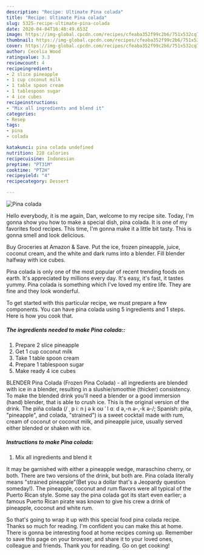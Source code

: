 ```yaml
---
description: "Recipe: Ultimate Pina colada"
title: "Recipe: Ultimate Pina colada"
slug: 5325-recipe-ultimate-pina-colada
date: 2020-04-04T16:48:49.653Z
image: https://img-global.cpcdn.com/recipes/cfeaba352f99c2b6/751x532cq70/pina-colada-recipe-main-photo.jpg
thumbnail: https://img-global.cpcdn.com/recipes/cfeaba352f99c2b6/751x532cq70/pina-colada-recipe-main-photo.jpg
cover: https://img-global.cpcdn.com/recipes/cfeaba352f99c2b6/751x532cq70/pina-colada-recipe-main-photo.jpg
author: Cecelia Wood
ratingvalue: 3.3
reviewcount: 4
recipeingredient:
- 2 slice pineapple
- 1 cup coconut milk
- 1 table spoon cream
- 1 tablespoon sugar
- 4 ice cubes
recipeinstructions:
- "Mix all ingredients and blend it"
categories:
- Resep
tags:
- pina
- colada

katakunci: pina colada undefined
nutrition: 228 calories
recipecuisine: Indonesian
preptime: "PT31M"
cooktime: "PT2H"
recipeyield: "4"
recipecategory: Dessert

---
```



![Pina colada](https://img-global.cpcdn.com/recipes/cfeaba352f99c2b6/751x532cq70/pina-colada-recipe-main-photo.jpg)

Hello everybody, it is me again, Dan, welcome to my recipe site. Today, I'm gonna show you how to make a special dish, pina colada. It is one of my favorites food recipes. This time, I'm gonna make it a little bit tasty. This is gonna smell and look delicious.

Buy Groceries at Amazon &amp; Save. Put the ice, frozen pineapple, juice, coconut cream, and the white and dark rums into a blender. Fill blender halfway with ice cubes.

Pina colada is only one of the most popular of recent trending foods on earth. It's appreciated by millions every day. It's easy, it's fast, it tastes yummy. Pina colada is something which I've loved my entire life. They are fine and they look wonderful.


To get started with this particular recipe, we must prepare a few components. You can have pina colada using 5 ingredients and 1 steps. Here is how you cook that.

##### The ingredients needed to make Pina colada::

1. Prepare 2 slice pineapple
1. Get 1 cup coconut milk
1. Take 1 table spoon cream
1. Prepare 1 tablespoon sugar
1. Make ready 4 ice cubes


BLENDER Pina Colada (Frozen Pina Colada) - all ingredients are blended with ice in a blender, resulting in a slushie/smoothie (thicker) consistency. To make the blended drink you&#39;ll need a blender or a good immersion (hand) blender, that is able to crush ice. This is the original version of the drink. The piña colada (/ ˌ p iː n j ə k oʊ ˈ l ɑː d ə,-n ə-,-k ə-/; Spanish: piña, &#34;pineapple&#34;, and colada, &#34;strained&#34;) is a sweet cocktail made with rum, cream of coconut or coconut milk, and pineapple juice, usually served either blended or shaken with ice. 

##### Instructions to make Pina colada:

1. Mix all ingredients and blend it


It may be garnished with either a pineapple wedge, maraschino cherry, or both. There are two versions of the drink, but both are. Pina colada literally means &#34;strained pineapple&#34;(Bet you a dollar that&#39;s a Jeopardy question someday!). The pineapple, coconut and rum flavors were all typical of the Puerto Rican style. Some say the pina colada got its start even earlier; a famous Puerto Rican pirate was known to give his crew a drink of pineapple, coconut and white rum. 

So that's going to wrap it up with this special food pina colada recipe. Thanks so much for reading. I'm confident you can make this at home. There is gonna be interesting food at home recipes coming up. Remember to save this page on your browser, and share it to your loved ones, colleague and friends. Thank you for reading. Go on get cooking!
